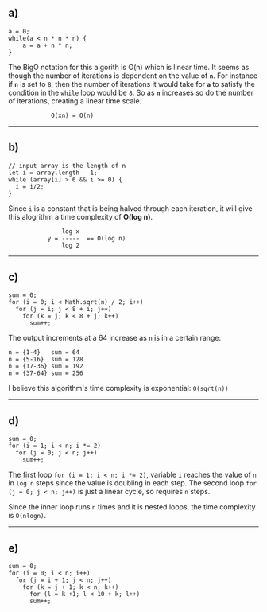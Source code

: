 a)
-
```
a = 0;
while(a < n * n * n) {
    a = a + n * n;
}
```


The BigO notation for this algorith is O(n) which is linear time.
It seems as though the number of iterations is dependent on the value of **`n`**. For instance if **`n`** is set to `8`, then the number of iterations it would take for **`a`** to satisfy the condition in the `while` loop would be `8`. So as **`n`** increases so do the number of iterations, creating a linear time scale.

                O(xn) = O(n)

---

b) 
-
```
// input array is the length of n
let i = array.length - 1;
while (array[i] > 6 && i >= 0) {
  i = i/2;
}
```
Since `i` is a constant that is being halved through each iteration, it will give this alogrithm a time complexity of **O(log n)**.
          
                   log x
               y = -----  == O(log n)
                   log 2
---

c)
-
```
sum = 0;
for (i = 0; i < Math.sqrt(n) / 2; i++)
  for (j = i; j < 8 + i; j++)
    for (k = j; k < 8 + j; k++)
      sum++;
```
The output increments at a 64 increase as `n` is in a certain range:

    n = {1-4}   sum = 64
    n = {5-16}  sum = 128
    n = {17-36} sum = 192
    n = {37-64} sum = 256

  I believe this algorithm's time complexity is exponential: `O(sqrt(n))`

---

d)
-
```
sum = 0;
for (i = 1; i < n; i *= 2)
  for (j = 0; j < n; j++)
    sum++;
```
The first loop `for (i = 1; i < n; i *= 2)`, variable `i` reaches the value of `n` in `log n` steps since the value is doubling in each step.
The second loop `for (j = 0; j < n; j++)` is just a linear cycle, so requires `n` steps.

Since the inner loop runs `n` times and it is nested loops, the time complexity is `O(nlogn)`.

---

e)
-
```
sum = 0;
for (i = 0; i < n; i++)
  for (j = i + 1; j < n; j++)
    for (k = j + 1; k < n; k++)
      for (l = k +1; l < 10 + k; l++)
      sum++;
```
